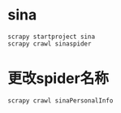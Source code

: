 # sina

```
scrapy startproject sina
scrapy crawl sinaspider
```

# 更改spider名称

```
scrapy crawl sinaPersonalInfo
```
